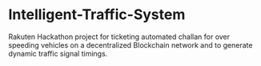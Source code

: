 # Intelligent-Traffic-System
Rakuten Hackathon project for ticketing automated challan for over speeding vehicles on a decentralized Blockchain network and to generate dynamic traffic signal timings.
